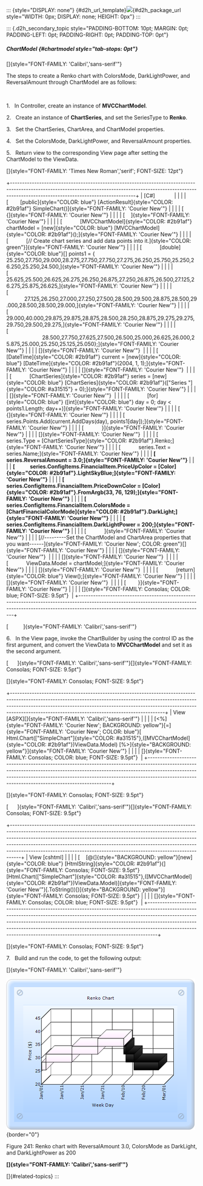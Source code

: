 ::: {style="DISPLAY: none"}
[](ms-xhelp:///?Id=d2h_url_template){#d2h_url_template}![](!package_url!){#d2h_package_url style="WIDTH: 0px; DISPLAY: none; HEIGHT: 0px"}
:::

::: {.d2h_secondary_topic style="PADDING-BOTTOM: 10pt; MARGIN: 0pt; PADDING-LEFT: 0pt; PADDING-RIGHT: 0pt; PADDING-TOP: 0pt"}
##### ChartModel {#chartmodel style="tab-stops: 0pt"}

[]{style="FONT-FAMILY: 'Calibri','sans-serif'"} 

The steps to create a Renko chart with ColorsMode, DarkLightPower, and ReversalAmount through ChartModel are as follows:

 

1.   In Controller, create an instance of **MVCChartModel**.

2.   Create an instance of **ChartSeries**, and set the SeriesType to **Renko**.

3.   Set the ChartSeries, ChartArea, and ChartModel properties.

4.   Set the ColorsMode, DarkLightPower, and ReversalAmount properties.

5.   Return view to the corresponding View page after setting the ChartModel to the ViewData.

[]{style="FONT-FAMILY: 'Times New Roman','serif'; FONT-SIZE: 12pt"} 

+---------------------------------------------------------------------------------------------------------------------------------------------------------------------------------------------------------------+
| \[C#\]                                                                                                                                                                                                        |
|                                                                                                                                                                                                               |
| [        [public]{style="COLOR: blue"} [ActionResult]{style="COLOR: #2b91af"} SimpleChart()]{style="FONT-FAMILY: 'Courier New'"}                                                                              |
|                                                                                                                                                                                                               |
| [        {]{style="FONT-FAMILY: 'Courier New'"}                                                                                                                                                               |
|                                                                                                                                                                                                               |
| [    ]{style="FONT-FAMILY: 'Courier New'"}                                                                                                                                                                    |
|                                                                                                                                                                                                               |
| [            [MVCChartModel]{style="COLOR: #2b91af"} chartModel = [new]{style="COLOR: blue"} [MVCChartModel]{style="COLOR: #2b91af"}();]{style="FONT-FAMILY: 'Courier New'"}                                  |
|                                                                                                                                                                                                               |
| [            [// Create chart series and add data points into it.]{style="COLOR: green"}]{style="FONT-FAMILY: 'Courier New'"}                                                                                 |
|                                                                                                                                                                                                               |
| [            [double]{style="COLOR: blue"}\[\] points1 = {   25.250,27.750,29.000,28.275,27.750,27.750,27.275,26.250,25.750,25.250,26.250,25.250,24.500,]{style="FONT-FAMILY: 'Courier New'"}                 |
|                                                                                                                                                                                                               |
| [                                          25.625,25.500,26.625,26.275,26.250,26.875,27.250,26.875,26.500,27.125,26.275,25.875,26.625,]{style="FONT-FAMILY: 'Courier New'"}                                   |
|                                                                                                                                                                                                               |
| [                                          27.125,26.250,27.000,27.250,27.500,28.500,29.500,28.875,28.500,29.000,28.500,28.500,29.000,]{style="FONT-FAMILY: 'Courier New'"}                                   |
|                                                                                                                                                                                                               |
| [                                          29.000,40.000,29.875,29.875,28.875,28.500,28.250,28.875,29.275,29.275,29.750,29.500,29.275,]{style="FONT-FAMILY: 'Courier New'"}                                   |
|                                                                                                                                                                                                               |
| [                                          28.500,27.750,27.625,27.500,26.500,25.000,26.625,26.000,25.875,25.000,25.250,25.125,25.050};]{style="FONT-FAMILY: 'Courier New'"}                                  |
|                                                                                                                                                                                                               |
| []{style="FONT-FAMILY: 'Courier New'"}                                                                                                                                                                        |
|                                                                                                                                                                                                               |
| [            [DateTime]{style="COLOR: #2b91af"} current = [new]{style="COLOR: blue"} [DateTime]{style="COLOR: #2b91af"}(2004, 1, 1);]{style="FONT-FAMILY: 'Courier New'"}                                     |
|                                                                                                                                                                                                               |
| []{style="FONT-FAMILY: 'Courier New'"}                                                                                                                                                                        |
|                                                                                                                                                                                                               |
| [            [ChartSeries]{style="COLOR: #2b91af"} series = [new]{style="COLOR: blue"} [ChartSeries]{style="COLOR: #2b91af"}([\"Series \"]{style="COLOR: #a31515"} + 0);]{style="FONT-FAMILY: 'Courier New'"} |
|                                                                                                                                                                                                               |
| []{style="FONT-FAMILY: 'Courier New'"}                                                                                                                                                                        |
|                                                                                                                                                                                                               |
| [            [for]{style="COLOR: blue"} ([int]{style="COLOR: blue"} day = 0; day \< points1.Length; day++)]{style="FONT-FAMILY: 'Courier New'"}                                                               |
|                                                                                                                                                                                                               |
| [            {]{style="FONT-FAMILY: 'Courier New'"}                                                                                                                                                           |
|                                                                                                                                                                                                               |
| [                series.Points.Add(current.AddDays(day), points1\[day\]);]{style="FONT-FAMILY: 'Courier New'"}                                                                                                |
|                                                                                                                                                                                                               |
| [            }]{style="FONT-FAMILY: 'Courier New'"}                                                                                                                                                           |
|                                                                                                                                                                                                               |
| []{style="FONT-FAMILY: 'Courier New'"}                                                                                                                                                                        |
|                                                                                                                                                                                                               |
| [            series.Type = [ChartSeriesType]{style="COLOR: #2b91af"}.Renko;]{style="FONT-FAMILY: 'Courier New'"}                                                                                              |
|                                                                                                                                                                                                               |
| [            series.Text = series.Name;]{style="FONT-FAMILY: 'Courier New'"}                                                                                                                                  |
|                                                                                                                                                                                                               |
| **[            series.ReversalAmount = 3.0;]{style="FONT-FAMILY: 'Courier New'"}**                                                                                                                            |
|                                                                                                                                                                                                               |
| **[            series.ConfigItems.FinancialItem.PriceUpColor = [Color]{style="COLOR: #2b91af"}.LightSkyBlue;]{style="FONT-FAMILY: 'Courier New'"}**                                                           |
|                                                                                                                                                                                                               |
| **[            series.ConfigItems.FinancialItem.PriceDownColor = [Color]{style="COLOR: #2b91af"}.FromArgb(33, 76, 129);]{style="FONT-FAMILY: 'Courier New'"}**                                                |
|                                                                                                                                                                                                               |
| **[            series.ConfigItems.FinancialItem.ColorsMode = [ChartFinancialColorMode]{style="COLOR: #2b91af"}.DarkLight;]{style="FONT-FAMILY: 'Courier New'"}**                                              |
|                                                                                                                                                                                                               |
| **[            series.ConfigItems.FinancialItem.DarkLightPower = 200;]{style="FONT-FAMILY: 'Courier New'"}**                                                                                                  |
|                                                                                                                                                                                                               |
| [            ]{style="FONT-FAMILY: 'Courier New'"}                                                                                                                                                            |
|                                                                                                                                                                                                               |
| [//\-\-\-\-\-\-\-\--Set the ChartModel and ChartArea properties that you want\-\-\-\-\--]{style="FONT-FAMILY: 'Courier New'; COLOR: green"}[]{style="FONT-FAMILY: 'Courier New'"}                             |
|                                                                                                                                                                                                               |
| []{style="FONT-FAMILY: 'Courier New'"}                                                                                                                                                                        |
|                                                                                                                                                                                                               |
| []{style="FONT-FAMILY: 'Courier New'"}                                                                                                                                                                        |
|                                                                                                                                                                                                               |
| [            ViewData.Model = chartModel;]{style="FONT-FAMILY: 'Courier New'"}                                                                                                                                |
|                                                                                                                                                                                                               |
| []{style="FONT-FAMILY: 'Courier New'"}                                                                                                                                                                        |
|                                                                                                                                                                                                               |
| [            [return]{style="COLOR: blue"} View();]{style="FONT-FAMILY: 'Courier New'"}                                                                                                                       |
|                                                                                                                                                                                                               |
| []{style="FONT-FAMILY: 'Courier New'"}                                                                                                                                                                        |
|                                                                                                                                                                                                               |
| [        }]{style="FONT-FAMILY: 'Courier New'"}                                                                                                                                                               |
|                                                                                                                                                                                                               |
| []{style="FONT-FAMILY: Consolas; COLOR: blue; FONT-SIZE: 9.5pt"}                                                                                                                                              |
+---------------------------------------------------------------------------------------------------------------------------------------------------------------------------------------------------------------+

[          ]{style="FONT-FAMILY: 'Calibri','sans-serif'"}

6.   In the View page, invoke the ChartBuilder by using the control ID as the first argument, and convert the ViewData to **MVCChartModel** and set it as the second argument.

[      ]{style="FONT-FAMILY: 'Calibri','sans-serif'"}[]{style="FONT-FAMILY: Consolas; FONT-SIZE: 9.5pt"}

[]{style="FONT-FAMILY: Consolas; FONT-SIZE: 9.5pt"} 

+---------------------------------------------------------------------------------------------------------------------------------------------------------------------------------------------------------------------------------------------------------------------------------------------------------+
| View \[ASPX\][]{style="FONT-FAMILY: 'Calibri','sans-serif'"}                                                                                                                                                                                                                                            |
|                                                                                                                                                                                                                                                                                                         |
| [\<%]{style="FONT-FAMILY: 'Courier New'; BACKGROUND: yellow"}[=]{style="FONT-FAMILY: 'Courier New'; COLOR: blue"}[ Html.Chart([\"SimpleChart\"]{style="COLOR: #a31515"},([MVCChartModel]{style="COLOR: #2b91af"})ViewData.Model) [%\>]{style="BACKGROUND: yellow"}]{style="FONT-FAMILY: 'Courier New'"} |
|                                                                                                                                                                                                                                                                                                         |
| []{style="FONT-FAMILY: Consolas; COLOR: blue; FONT-SIZE: 9.5pt"}                                                                                                                                                                                                                                        |
+---------------------------------------------------------------------------------------------------------------------------------------------------------------------------------------------------------------------------------------------------------------------------------------------------------+

[]{style="FONT-FAMILY: Consolas; FONT-SIZE: 9.5pt"} 

[      ]{style="FONT-FAMILY: 'Calibri','sans-serif'"}[]{style="FONT-FAMILY: Consolas; FONT-SIZE: 9.5pt"}

+----------------------------------------------------------------------------------------------------------------------------------------------------------------------------------------------------------------------------------------------------------------------------------------------------------------------------------------------------------------------------------------------------------+
| View \[cshtml\]                                                                                                                                                                                                                                                                                                                                                                                          |
|                                                                                                                                                                                                                                                                                                                                                                                                          |
| [    [@(]{style="BACKGROUND: yellow"}[new]{style="COLOR: blue"} [HtmlString]{style="COLOR: #2b91af"}(]{style="FONT-FAMILY: Consolas; FONT-SIZE: 9.5pt"}[Html.Chart([\"SimpleChart\"]{style="COLOR: #a31515"},([MVCChartModel]{style="COLOR: #2b91af"})ViewData.Model)]{style="FONT-FAMILY: 'Courier New'"}[.ToString())[)]{style="BACKGROUND: yellow"}]{style="FONT-FAMILY: Consolas; FONT-SIZE: 9.5pt"} |
|                                                                                                                                                                                                                                                                                                                                                                                                          |
| []{style="FONT-FAMILY: Consolas; COLOR: blue; FONT-SIZE: 9.5pt"}                                                                                                                                                                                                                                                                                                                                         |
+----------------------------------------------------------------------------------------------------------------------------------------------------------------------------------------------------------------------------------------------------------------------------------------------------------------------------------------------------------------------------------------------------------+

[]{style="FONT-FAMILY: Consolas; FONT-SIZE: 9.5pt"} 

7.   Build and run the code, to get the following output:

[]{style="FONT-FAMILY: 'Calibri','sans-serif'"} 

![](ImagesExt/image69_168.png){border="0"}

Figure 241: Renko chart with ReversalAmount 3.0, ColorsMode as DarkLight, and DarkLightPower as 200

**[]{style="FONT-FAMILY: 'Calibri','sans-serif'"}** 

[]{#related-topics}
:::
